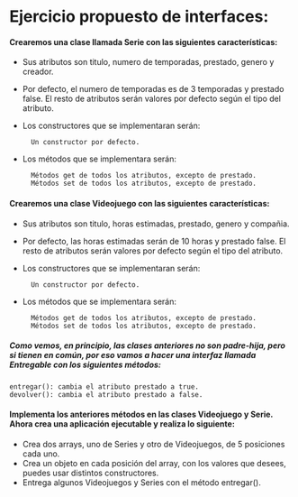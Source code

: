 # Ejercicio propuesto de interfaces:


#### Crearemos una clase llamada Serie con las siguientes características:

- Sus atributos son titulo, numero de temporadas, prestado, genero y creador.

- Por defecto, el numero de temporadas es de 3 temporadas y prestado false. El resto de atributos serán valores por defecto según el tipo del atributo.

- Los constructores que se implementaran serán:

	    Un constructor por defecto.


- Los métodos que se implementara serán:

	    Métodos get de todos los atributos, excepto de prestado.
	    Métodos set de todos los atributos, excepto de prestado.



#### Crearemos una clase Videojuego con las siguientes características:

- Sus atributos son titulo, horas estimadas, prestado, genero y compañia.

- Por defecto, las horas estimadas serán de 10 horas y prestado false. El resto de atributos serán valores por defecto según el tipo del atributo.

- Los constructores que se implementaran serán:

	    Un constructor por defecto.


- Los métodos que se implementara serán:

	    Métodos get de todos los atributos, excepto de prestado.
    	Métodos set de todos los atributos, excepto de prestado.


##### Como vemos, en principio, las clases anteriores no son padre-hija, pero si tienen en común, por eso vamos a hacer una interfaz llamada Entregable con los siguientes métodos:

    entregar(): cambia el atributo prestado a true.
    devolver(): cambia el atributo prestado a false.

#### Implementa los anteriores métodos en las clases Videojuego y Serie. Ahora crea una aplicación ejecutable y realiza lo siguiente:

- Crea dos arrays, uno de Series y otro de Videojuegos, de 5 posiciones cada uno.
- Crea un objeto en cada posición del array, con los valores que desees, puedes usar distintos constructores.
- Entrega algunos Videojuegos y Series con el método entregar().
